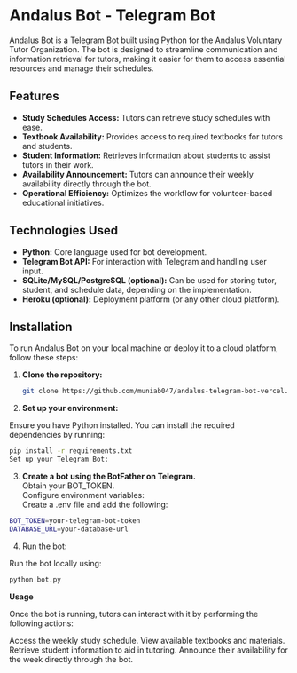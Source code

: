 # Andalus Bot - Telegram Bot  

Andalus Bot is a Telegram Bot built using Python for the Andalus Voluntary Tutor Organization. The bot is designed to streamline communication and information retrieval for tutors, making it easier for them to access essential resources and manage their schedules.  

## Features 

- **Study Schedules Access:** Tutors can retrieve study schedules with ease.  
- **Textbook Availability:** Provides access to required textbooks for tutors and students.  
- **Student Information:** Retrieves information about students to assist tutors in their work.  
- **Availability Announcement:** Tutors can announce their weekly availability directly through the bot.  
- **Operational Efficiency:** Optimizes the workflow for volunteer-based educational initiatives.  

## Technologies Used  

- **Python:** Core language used for bot development.  
- **Telegram Bot API:** For interaction with Telegram and handling user input.  
- **SQLite/MySQL/PostgreSQL (optional):** Can be used for storing tutor, student, and schedule data, depending on the implementation.  
- **Heroku (optional):** Deployment platform (or any other cloud platform).  

## Installation  

To run Andalus Bot on your local machine or deploy it to a cloud platform, follow these steps:  

1. **Clone the repository:**  

   ```bash
   git clone https://github.com/muniab047/andalus-telegram-bot-vercel.git

2. **Set up your environment:**  

  Ensure you have Python installed. You can install the required dependencies by running:  
  
  ```bash
  pip install -r requirements.txt
  Set up your Telegram Bot:
  ```
3. **Create a bot using the BotFather on Telegram.**  
  Obtain your BOT_TOKEN.  
  Configure environment variables:  
  Create a .env file and add the following:  

  ```bash
  BOT_TOKEN=your-telegram-bot-token
  DATABASE_URL=your-database-url
  ```
4. Run the bot:  

Run the bot locally using:  

  ```bash
  python bot.py
```
**Usage**  

Once the bot is running, tutors can interact with it by performing the following actions:  

Access the weekly study schedule.
View available textbooks and materials.
Retrieve student information to aid in tutoring.
Announce their availability for the week directly through the bot.
